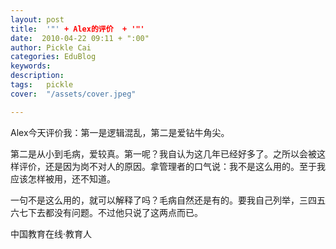 ```yaml
---
layout: post  
title:  '"' + Alex的评价  + '"'
date:  2010-04-22 09:11 + ":00" 
author: Pickle Cai  
categories: EduBlog  
keywords: 
description:   
tags:	pickle   
cover:  "/assets/cover.jpeg"  

---  
```

    
Alex今天评价我：第一是逻辑混乱，第二是爱钻牛角尖。

第二是从小到毛病，爱较真。第一呢？我自认为这几年已经好多了。之所以会被这样评价，还是因为岗不对人的原因。拿管理者的口气说：我不是这么用的。至于我应该怎样被用，还不知道。

一句不是这么用的，就可以解释了吗？毛病自然还是有的。要我自己列举，三四五六七下去都没有问题。不过他只说了这两点而已。

 

		

		    
 中国教育在线·教育人

